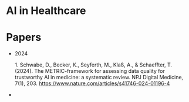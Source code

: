 # AI in Healthcare


# Papers

- 2024

  1\. Schwabe, D., Becker, K., Seyferth, M., Klaß, A., & Schaeffter, T. (2024). The METRIC-framework for assessing data quality for trustworthy AI in medicine: a systematic review. NPJ Digital Medicine, 7(1), 203. https://www.nature.com/articles/s41746-024-01196-4
- 

